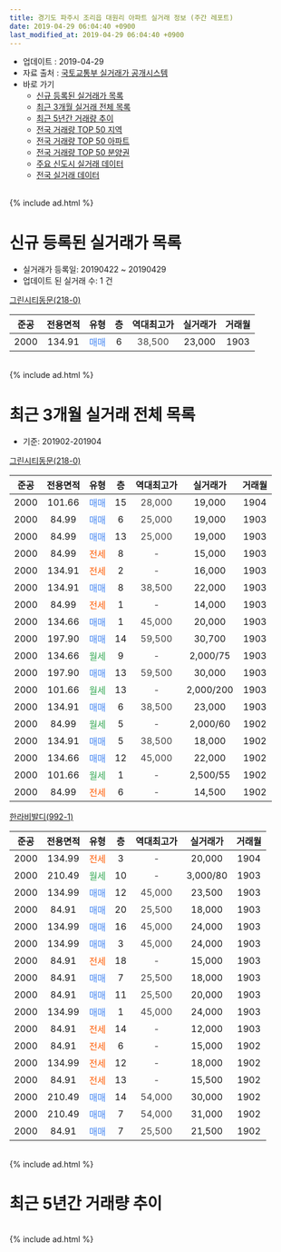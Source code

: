 ```yaml
---
title: 경기도 파주시 조리읍 대원리 아파트 실거래 정보 (주간 레포트)
date: 2019-04-29 06:04:40 +0900
last_modified_at: 2019-04-29 06:04:40 +0900
---
```


* 업데이트 : 2019-04-29
* 자료 출처 : [국토교통부 실거래가 공개시스템](http://rt.molit.go.kr)
* 바로 가기
    * [신규 등록된 실거래가 목록](#신규-등록된-실거래가-목록)
    * [최근 3개월 실거래 전체 목록](#최근-3개월-실거래-전체-목록)
    * [최근 5년간 거래량 추이](#최근-5년간-거래량-추이)
    * [전국 거래량 TOP 50 지역](https://inasie.github.io/apt-trade-info/최근-3개월-전국에서-가장-거래가-많이-발생한-지역)
    * [전국 거래량 TOP 50 아파트](https://inasie.github.io/apt-trade-info/최근-3개월-전국에서-가장-거래가-많이-발생한-아파트)
    * [전국 거래량 TOP 50 분양권](https://inasie.github.io/apt-trade-info/최근-3개월-전국에서-가장-거래가-많이-발생한-분양권)
    * [주요 신도시 실거래 데이터](https://inasie.github.io/apt-trade-info/주요-신도시)
    * [전국 실거래 데이터](https://inasie.github.io/apt-trade-info/전국)
<br>
{% include ad.html %}
<br>

# 신규 등록된 실거래가 목록
* 실거래가 등록일: 20190422 ~ 20190429
* 업데이트 된 실거래 수: 1 건


[그린시티동문(218-0)](https://search.naver.com/search.naver?query=%EA%B2%BD%EA%B8%B0%EB%8F%84+%ED%8C%8C%EC%A3%BC%EC%8B%9C+%EC%A1%B0%EB%A6%AC%EC%9D%8D+%EB%8C%80%EC%9B%90%EB%A6%AC+%EA%B7%B8%EB%A6%B0%EC%8B%9C%ED%8B%B0%EB%8F%99%EB%AC%B8%28218-0%29)

|준공|전용면적|유형|층|역대최고가|실거래가|거래월|
|:---:|:---:|:---:|:---:|:---:|:---:|:---:|
|2000|134.91|<span style="color:#4285f3">매매</span>|6|<span style="color:#444444">38,500</span>|23,000|1903|


<br>
{% include ad.html %}
<br>

# 최근 3개월 실거래 전체 목록
* 기준: 201902-201904


[그린시티동문(218-0)](https://search.naver.com/search.naver?query=%EA%B2%BD%EA%B8%B0%EB%8F%84+%ED%8C%8C%EC%A3%BC%EC%8B%9C+%EC%A1%B0%EB%A6%AC%EC%9D%8D+%EB%8C%80%EC%9B%90%EB%A6%AC+%EA%B7%B8%EB%A6%B0%EC%8B%9C%ED%8B%B0%EB%8F%99%EB%AC%B8%28218-0%29)

|준공|전용면적|유형|층|역대최고가|실거래가|거래월|
|:---:|:---:|:---:|:---:|:---:|:---:|:---:|
|2000|101.66|<span style="color:#4285f3">매매</span>|15|<span style="color:#444444">28,000</span>|19,000|1904|
|2000|84.99|<span style="color:#4285f3">매매</span>|6|<span style="color:#444444">25,000</span>|19,000|1903|
|2000|84.99|<span style="color:#4285f3">매매</span>|13|<span style="color:#444444">25,000</span>|19,000|1903|
|2000|84.99|<span style="color:#ff5a00">전세</span>|8|<span style="color:#444444">-</span>|15,000|1903|
|2000|134.91|<span style="color:#ff5a00">전세</span>|2|<span style="color:#444444">-</span>|16,000|1903|
|2000|134.91|<span style="color:#4285f3">매매</span>|8|<span style="color:#444444">38,500</span>|22,000|1903|
|2000|84.99|<span style="color:#ff5a00">전세</span>|1|<span style="color:#444444">-</span>|14,000|1903|
|2000|134.66|<span style="color:#4285f3">매매</span>|1|<span style="color:#444444">45,000</span>|20,000|1903|
|2000|197.90|<span style="color:#4285f3">매매</span>|14|<span style="color:#444444">59,500</span>|30,700|1903|
|2000|134.66|<span style="color:#34a853">월세</span>|9|<span style="color:#444444">-</span>|2,000/75|1903|
|2000|197.90|<span style="color:#4285f3">매매</span>|13|<span style="color:#444444">59,500</span>|30,000|1903|
|2000|101.66|<span style="color:#34a853">월세</span>|13|<span style="color:#444444">-</span>|2,000/200|1903|
|2000|134.91|<span style="color:#4285f3">매매</span>|6|<span style="color:#444444">38,500</span>|23,000|1903|
|2000|84.99|<span style="color:#34a853">월세</span>|5|<span style="color:#444444">-</span>|2,000/60|1902|
|2000|134.91|<span style="color:#4285f3">매매</span>|5|<span style="color:#444444">38,500</span>|18,000|1902|
|2000|134.66|<span style="color:#4285f3">매매</span>|12|<span style="color:#444444">45,000</span>|22,000|1902|
|2000|101.66|<span style="color:#34a853">월세</span>|1|<span style="color:#444444">-</span>|2,500/55|1902|
|2000|84.99|<span style="color:#ff5a00">전세</span>|6|<span style="color:#444444">-</span>|14,500|1902|

[한라비발디(992-1)](https://search.naver.com/search.naver?query=%EA%B2%BD%EA%B8%B0%EB%8F%84+%ED%8C%8C%EC%A3%BC%EC%8B%9C+%EC%A1%B0%EB%A6%AC%EC%9D%8D+%EB%8C%80%EC%9B%90%EB%A6%AC+%ED%95%9C%EB%9D%BC%EB%B9%84%EB%B0%9C%EB%94%94%28992-1%29)

|준공|전용면적|유형|층|역대최고가|실거래가|거래월|
|:---:|:---:|:---:|:---:|:---:|:---:|:---:|
|2000|134.99|<span style="color:#ff5a00">전세</span>|3|<span style="color:#444444">-</span>|20,000|1904|
|2000|210.49|<span style="color:#34a853">월세</span>|10|<span style="color:#444444">-</span>|3,000/80|1903|
|2000|134.99|<span style="color:#4285f3">매매</span>|12|<span style="color:#444444">45,000</span>|23,500|1903|
|2000|84.91|<span style="color:#4285f3">매매</span>|20|<span style="color:#444444">25,500</span>|18,000|1903|
|2000|134.99|<span style="color:#4285f3">매매</span>|16|<span style="color:#444444">45,000</span>|24,000|1903|
|2000|134.99|<span style="color:#4285f3">매매</span>|3|<span style="color:#444444">45,000</span>|24,000|1903|
|2000|84.91|<span style="color:#ff5a00">전세</span>|18|<span style="color:#444444">-</span>|15,000|1903|
|2000|84.91|<span style="color:#4285f3">매매</span>|7|<span style="color:#444444">25,500</span>|18,000|1903|
|2000|84.91|<span style="color:#4285f3">매매</span>|11|<span style="color:#444444">25,500</span>|20,000|1903|
|2000|134.99|<span style="color:#4285f3">매매</span>|1|<span style="color:#444444">45,000</span>|24,000|1903|
|2000|84.91|<span style="color:#ff5a00">전세</span>|14|<span style="color:#444444">-</span>|12,000|1903|
|2000|84.91|<span style="color:#ff5a00">전세</span>|6|<span style="color:#444444">-</span>|15,000|1902|
|2000|134.99|<span style="color:#ff5a00">전세</span>|12|<span style="color:#444444">-</span>|18,000|1902|
|2000|84.91|<span style="color:#ff5a00">전세</span>|13|<span style="color:#444444">-</span>|15,500|1902|
|2000|210.49|<span style="color:#4285f3">매매</span>|14|<span style="color:#444444">54,000</span>|30,000|1902|
|2000|210.49|<span style="color:#4285f3">매매</span>|7|<span style="color:#444444">54,000</span>|31,000|1902|
|2000|84.91|<span style="color:#4285f3">매매</span>|7|<span style="color:#444444">25,500</span>|21,500|1902|


<br>
{% include ad.html %}
<br>

# 최근 5년간 거래량 추이


<div style="width:100%;">
    <canvas id="deal_progress" height="200"></canvas>
</div>

<script>
new Chart(document.getElementById("deal_progress"), {
    type: 'line',
    data: {
        labels: ['201404','201405','201406','201407','201408','201409','201410','201411','201412','201501','201502','201503','201504','201505','201506','201507','201508','201509','201510','201511','201512','201601','201602','201603','201604','201605','201606','201607','201608','201609','201610','201611','201612','201701','201702','201703','201704','201705','201706','201707','201708','201709','201710','201711','201712','201801','201802','201803','201804','201805','201806','201807','201808','201809','201810','201811','201812','201901','201902','201903','201904'],
        datasets: [{
            label: '매매',
            pointRadius: 1,
            data: [14, 12, 15, 9, 20, 18, 23, 16, 9, 17, 12, 29, 23, 19, 34, 38, 22, 46, 28, 14, 14, 23, 20, 23, 32, 20, 28, 21, 23, 21, 20, 14, 8, 8, 9, 15, 16, 21, 31, 27, 16, 19, 16, 14, 8, 12, 7, 10, 10, 18, 14, 14, 3, 14, 9, 7, 4, 9, 5, 14, 1],
            borderColor: "rgba(255, 201, 14, 1)",
            backgroundColor: "rgba(255, 201, 14, 0.5)",
            fill: false,
            lineTension: 0
        },{
            label: '전월세',
            pointRadius: 1,
            data: [11, 16, 15, 18, 6, 8, 22, 13, 11, 8, 14, 13, 13, 24, 14, 16, 7, 10, 9, 10, 13, 14, 8, 9, 20, 15, 6, 15, 11, 13, 13, 8, 8, 9, 6, 15, 9, 15, 18, 15, 13, 10, 8, 10, 12, 12, 6, 10, 6, 10, 6, 6, 5, 11, 10, 5, 7, 8, 6, 8, 1],
            borderColor: "rgba(0, 141, 185, 1)",
            backgroundColor: "rgba(0, 141, 185, 0.5)",
            fill: false,
            lineTension: 0
        }
        ]
    },
    options: {
        responsive: true,
        title: {
            display: false
        },
        tooltips: {
            mode: 'index',
            intersect: false
        },
        hover: {
            mode: 'nearest',
            intersect: true
        },
        scales: {
            xAxes: [{
                display: true,
                scaleLabel: {
                    display: true,
                    labelString: '년/월'
                }
            }],
            yAxes: [{
                display: true,
                ticks: {
                    suggestedMin: 0,
                },
                scaleLabel: {
                    display: true,
                    labelString: '실거래 수'
                }
            }]
        }
    }
});

</script>


<br>
{% include ad.html %}
<br>

